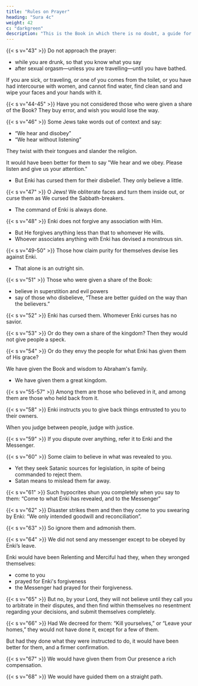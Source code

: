 ```yaml
---
title: "Rules on Prayer"
heading: "Sura 4c"
weight: 42
c: "darkgreen"
description: "This is the Book in which there is no doubt, a guide for the righteous."
---
```




{{< s v="43" >}} Do not approach the prayer:
- while you are drunk, so that you know what you say
- after sexual orgasm—unless you are travelling—until you have bathed. 

If you are sick, or traveling, or one of you comes from the toilet, or you have had intercourse with women, and cannot find water, find clean sand and wipe your faces and your hands with it.


{{< s v="44-45" >}} Have you not considered those who were given a share of the Book? They buy error, and wish you would lose the way.

<!-- {{< s v="45" >}} But Enki knows your enemies best. Enki is sufficient as a Protector, and Enki is suffi-
cient as a Supporter. -->

{{< s v="46" >}} Some Jews take words out of context and say:
- “We hear and disobey”
- “We hear without listening”

They twist with their tongues and slander the religion. 

It would have been better for them to say "We hear and we obey. Please listen and give us your attention."
- But Enki has cursed them for their disbelief. They only believe a little.


{{< s v="47" >}} O Jews<!-- you who were given the Book -->! <!-- Believe in what We sent down before --> We obliterate faces and turn them inside out, or curse them as We cursed the Sabbath-breakers. 
- The command of Enki is always done.
<!-- It confirms what you have -->

{{< s v="48" >}} Enki does not forgive any association with Him. 
- But He forgives anything less than that to whomever He wills. 
- Whoever associates anything with Enki has devised a monstrous sin.

{{< s v="49-50" >}} Those how claim purity for themselves devise lies against Enki. 
- That alone is an outright sin.
<!-- - Rather, Enki purifies whom He wills, and they will not be wronged a whit. -->


{{< s v="51" >}} Those who were given a share of the Book:
- believe in superstition and evil powers
- say of those who disbelieve, “These are better guided on the way than the believers.”

{{< s v="52" >}} Enki has cursed them. Whomever Enki curses has no savior.

{{< s v="53" >}} Or do they own a share of the kingdom? Then they would not give people a speck.

{{< s v="54" >}} Or do they envy the people for what Enki has given them of His grace? 

We have given the Book and wisdom to Abraham's family.
- We have given them a great kingdom.

{{< s v="55-57" >}} Among them are those who believed in it, and among them are those who held back from it.

<!-- {{< s v="56" >}} We will scorch those who reject Our revelations. 
- Every time their skins are cooked, We will replace them with other skins, so they will experience the suffering. -->

<!-- {{< s v="57" >}} Those who believe and do good deeds We will admit into Gardens beneath which rivers flow, abiding therein forever. 
- They will have purified spouses therein -->
<!-- and We will admit them into a shady shade. -->



{{< s v="58" >}} Enki instructs you to give back things entrusted to you to their owners. 

When you judge between people, judge with justice. <!-- Al-lah’s instructions to you are excellent.  -->

{{< s v="59" >}} <!-- Obey Enki and obey the Messenger and those in authority among you. --> If you dispute over anything, refer it to Enki and the Messenger<!-- if you believe in Enki and the Last Day -->. 

<!-- That is best, and a most excellent determination. -->

{{< s v="60" >}} Some claim to believe in what was revealed to you<!-- , and in what was revealed before you -->. 
- Yet they seek Satanic sources for legislation, in spite of being commanded to reject them. 
- Satan means to mislead them far away.

{{< s v="61" >}} Such hypocrites shun you completely when you say to them: “Come to what Enki has revealed, and to the Messenger”

{{< s v="62" >}} Disaster strikes them <!-- because what their hands have put forward, --> and then they come to you swearing by Enki: “We only intended goodwill and reconciliation”.

{{< s v="63" >}} <!-- They are those whom Enki knows what is in their hearts. --> So ignore them and admonish them. <!-- , and say to them concerning themselves penetrating words. -->

{{< s v="64" >}} We did not send any messenger except to be obeyed by Enki’s leave. 

Enki would have been Relenting and Merciful had they, when they wronged themselves:
- come to you
- prayed for Enki's forgiveness
- the Messenger had prayed for their forgiveness.

{{< s v="65" >}} But no, by your Lord, they will not believe until they call you to arbitrate in their disputes, and then find within themselves no resentment regarding your decisions, and submit themselves completely.

{{< s v="66" >}} Had We decreed for them: “Kill yourselves,” or “Leave your homes,” they would not have done it, except for a few of them. 

But had they done what they were instructed to do, it would have been better for them, and a firmer confirmation.

{{< s v="67" >}} We would have given them from Our presence a rich compensation.

{{< s v="68" >}} We would have guided them on a straight path.
